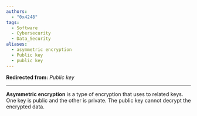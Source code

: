 ```yaml
---
authors:
  - "0x4248"
tags:
  - Software
  - Cybersecurity
  - Data_Security
aliases:
  - asymmetric encryption
  - Public key
  - public key
---
```

**Redirected from:** *Public key*
<hr>

**Asymmetric encryption** is a type of encryption that uses to related keys. One key is public and the other is private. The public key cannot decrypt the encrypted data.